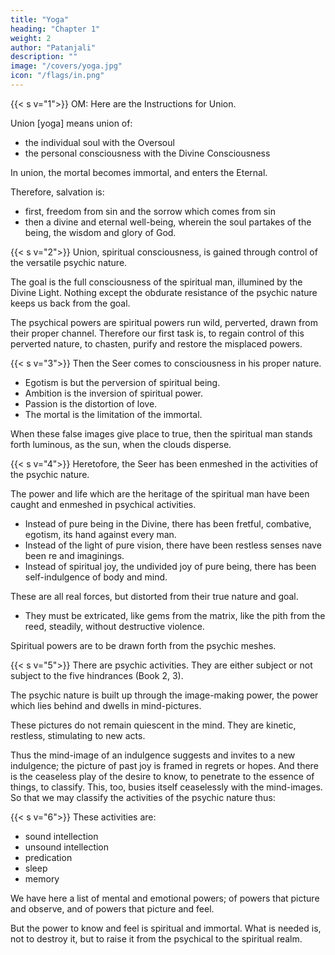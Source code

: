 ```yaml
---
title: "Yoga"
heading: "Chapter 1"
weight: 2
author: "Patanjali"
description: ""
image: "/covers/yoga.jpg"
icon: "/flags/in.png"
---
```


<!-- Charles Johnston


Contents
INTRODUCTION TO BOOK I
BOOK I
INTRODUCTION TO BOOK II
BOOK II
INTRODUCTION TO BOOK III
BOOK III
INTRODUCTION TO BOOK IV
BOOK IV
INTRODUCTION TO BOOK I

The Yoga Sutras of Patanjali are in themselves exceedingly brief, less than ten pages of large type in the original. Yet they contain the essence of practical wisdom, set forth in admirable order and detail. The theme, if the present interpreter be right, is the great regeneration, the birth of the spiritual from the psychical man: the same theme which Paul so wisely and eloquently set forth in writing to his disciples in Corinth, the theme of all mystics in all lands.

We think of ourselves as living a purely physical life, in these material bodies of ours. In reality, we have gone far indeed from pure physical life; for ages, our life has been psychical, we have been centred and immersed in the psychic nature. Some of the schools of India say that the psychic nature is, as it were, a looking-glass, wherein are mirrored the things seen by the physical eyes, and heard by the physical ears. But this is a magic mirror; the images remain, and take a certain life of their own. Thus within the psychic realm of our life there grows up an imaged world wherein we dwell; a world of the images of things seen and heard, and therefore a world of memories; a world also of hopes and desires, of fears and regrets. Mental life grows up among these images, built on a measuring and comparing, on the massing of images together into general ideas; on the abstraction of new notions and images from these; till a new world is built up within, full of desires and hates, ambition, envy, longing, speculation, curiosity, self-will, self-interest.

The teaching of the East is, that all these are true powers overlaid by false desires; that though in manifestation psychical, they are in essence spiritual; that the psychical man is the veil and prophecy of the spiritual man.

The purpose of life, therefore, is the realizing of that prophecy; the unveiling of the immortal man; the birth of the spiritual from the psychical, whereby we enter our divine inheritance and come to inhabit Eternity. This is, indeed, salvation, the purpose of all true religion, in all times.

Patanjali has in mind the spiritual man, to be born from the psychical. His purpose is, to set in order the practical means for the unveiling and regeneration, and to indicate the fruit, the glory and the power, of that new birth.

Through the Sutras of the first book, Patanjali is concerned with the first great problem, the emergence of the spiritual man from the veils and meshes of the psychic nature, the moods and vestures of the mental and emotional man. Later will come the consideration of the nature and powers of the spiritual man, once he stands clear of the psychic veils and trammels, and a view of the realms in which these new spiritual powers are to be revealed.

At this point may come a word of explanation. I have been asked why I use the word Sutras, for these rules of Patanjali’s system, when the word Aphorism has been connected with them in our minds for a generation. The reason is this: the name Aphorism suggests, to me at least, a pithy sentence of very general application; a piece of proverbial wisdom that may be quoted in a good many sets of circumstance, and which will almost bear on its face the evidence of its truth. But with a Sutra the case is different. It comes from the same root as the word “sew,” and means, indeed, a thread, suggesting, therefore, a close knit, consecutive chain of argument. Not only has each Sutra a definite place in the system, but further, taken out of this place, it will be almost meaningless, and will by no means be self-evident. So I have thought best to adhere to the original word. The Sutras of Patanjali are as closely knit together, as dependent on each other, as the propositions of Euclid, and can no more be taken out of their proper setting.

In the second part of the first book, the problem of the emergence of the spiritual man is further dealt with. We are led to the consideration of the barriers to his emergence, of the overcoming of the barriers, and of certain steps and stages in the ascent from the ordinary consciousness of practical life, to the finer, deeper, radiant consciousness of the spiritual man.
 -->


{{< s v="1">}} OM: Here are the  Instructions for Union.

Union [yoga] means union of:
- the individual soul with the Oversoul
- the personal consciousness with the Divine Consciousness

In union, the mortal becomes immortal, and enters the Eternal. 

Therefore, salvation is:
- first, freedom from sin and the sorrow which comes from sin
- then a divine and eternal well-being, wherein the soul partakes of the being, the wisdom and glory of God.


{{< s v="2">}} Union, spiritual consciousness, is gained through control of the versatile psychic nature.

The goal is the full consciousness of the spiritual man, illumined by the Divine Light. Nothing except the obdurate resistance of the psychic nature keeps us back from the goal. 

The psychical powers are spiritual powers run wild, perverted, drawn from their proper channel. Therefore our first task is, to regain control of this perverted nature, to chasten, purify and restore the misplaced powers.


{{< s v="3">}} Then the Seer comes to consciousness in his proper nature.

- Egotism is but the perversion of spiritual being.
- Ambition is the inversion of spiritual power. 
- Passion is the distortion of love. 
- The mortal is the limitation of the immortal. 

When these false images give place to true, then the spiritual man stands forth luminous, as the sun, when the clouds disperse.


{{< s v="4">}} Heretofore, the Seer has been enmeshed in the activities of the psychic nature.

The power and life which are the heritage of the spiritual man have been caught and enmeshed in psychical activities. 

- Instead of pure being in the Divine, there has been fretful, combative, egotism, its hand against every man. 
- Instead of the light of pure vision, there have been restless senses nave been re and imaginings. 
- Instead of spiritual joy, the undivided joy of pure being, there has been self-indulgence of body and mind. 

These are all real forces, but distorted from their true nature and goal. 
- They must be extricated, like gems from the matrix, like the pith from the reed, steadily, without destructive violence.

Spiritual powers are to be drawn forth from the psychic meshes.


{{< s v="5">}} There are psychic activities. They are either subject or not subject to the five hindrances (Book 2, 3).

The psychic nature is built up through the image-making power, the power which lies behind and dwells in mind-pictures. 

These pictures do not remain quiescent in the mind. They are kinetic, restless, stimulating to new acts. 

Thus the mind-image of an indulgence suggests and invites to a new indulgence; the picture of past joy is framed in regrets or hopes. And there is the ceaseless play of the desire to know, to penetrate to the essence of things, to classify. This, too, busies itself ceaselessly with the mind-images. So that we may classify the activities of the psychic nature thus:


{{< s v="6">}} These activities are: 
- sound intellection
- unsound intellection
- predication
- sleep
- memory

We have here a list of mental and emotional powers; of powers that picture and observe, and of powers that picture and feel.

But the power to know and feel is spiritual and immortal. What is needed is, not to destroy it, but to raise it from the psychical to the spiritual realm.



